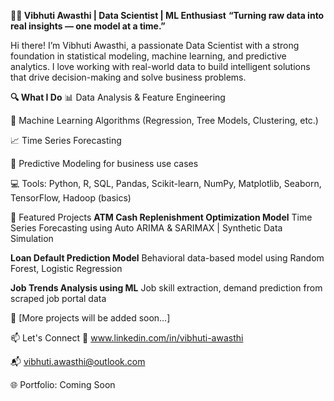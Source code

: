 **👩‍💻 Vibhuti Awasthi | Data Scientist | ML Enthusiast**
**“Turning raw data into real insights — one model at a time.”**

Hi there! I’m Vibhuti Awasthi, a passionate Data Scientist with a strong foundation in statistical modeling, machine learning, and predictive analytics. I love working with real-world data to build intelligent solutions that drive decision-making and solve business problems.

**🔍 What I Do**
📊 Data Analysis & Feature Engineering

🤖 Machine Learning Algorithms (Regression, Tree Models, Clustering, etc.)

📈 Time Series Forecasting

🧠 Predictive Modeling for business use cases

💻 Tools: Python, R, SQL, Pandas, Scikit-learn, NumPy, Matplotlib, Seaborn, TensorFlow, Hadoop (basics)

📂 Featured Projects
**ATM Cash Replenishment Optimization Model**
Time Series Forecasting using Auto ARIMA & SARIMAX | Synthetic Data Simulation

**Loan Default Prediction Model**
Behavioral data-based model using Random Forest, Logistic Regression

**Job Trends Analysis using ML**
Job skill extraction, demand prediction from scraped job portal data

🔗 [More projects will be added soon…]

📫 Let's Connect
💼 www.linkedin.com/in/vibhuti-awasthi

📬 vibhuti.awasthi@outlook.com

🌐 Portfolio: Coming Soon


